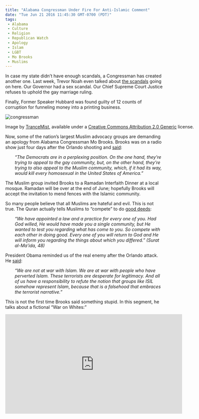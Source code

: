 ```yaml
---
title: "Alabama Congressman Under Fire For Anti-Islamic Comment"
date: "Tue Jun 21 2016 11:45:30 GMT-0700 (PDT)"
tags: 
 - Alabama
 - Culture
 - Religion
 - Republican Watch
 - Apology
 - Islam
 - LGBT
 - Mo Brooks
 - Muslims
---
```

<p><!-- Quick Adsense WordPress Plugin: http://quicksense.net/ --></p><p>In case my state didn&#x2019;t have enough scandals, a Congressman has created another one. Last week, Trevor Noah even talked about <a href="http://www.liberalamerica.org/2016/06/16/watch-trevor-noah-slams-trinity-republican-corruption-alabama/">the scandals</a> going on here. Our Governor had a sex scandal. Our Chief Supreme Court Justice refuses to uphold the gay marriage ruling.</p><p>Finally, Former Speaker Hubbard was found guilty of 12 counts of corruption for funneling money into a printing business.</p><div id="attachment_138391" style="width: 650px" class="wp-caption aligncenter"><img class="size-full wp-image-138391" src="http://i2.wp.com/cdn.liberalamerica.org/wp-content/uploads/2016/06/5861306013_a824da719a_z1.jpg?resize=640%2C478" alt="congressman" srcset="http://i2.wp.com/cdn.liberalamerica.org/wp-content/uploads/2016/06/5861306013_a824da719a_z1.jpg?resize=640%2C478 640w, http://i2.wp.com/cdn.liberalamerica.org/wp-content/uploads/2016/06/5861306013_a824da719a_z1.jpg?resize=640%2C478 64w, http://i2.wp.com/cdn.liberalamerica.org/wp-content/uploads/2016/06/5861306013_a824da719a_z1.jpg?resize=640%2C478 350w, http://i2.wp.com/cdn.liberalamerica.org/wp-content/uploads/2016/06/5861306013_a824da719a_z1.jpg?resize=640%2C478 600w" sizes="(max-width: 640px) 100vw, 640px" data-recalc-dims="1">
<p class="wp-caption-text">Image by <a href="https://www.flickr.com/photos/trancemist/5861306013/in/photolist-9VWJ5e-49HGS-5dCGuK-5dH3fm-5joUwT-7tUn9s-konKgX-9VZwPs-cetPxs-Fur6i-7tUngE-Dvpa-6X6AQx-6ZKsFj-2hehEV-6XazSG-cetPw7-8nLf7g-64mXEY-5dCGw8-p6T9v5-64mXtb-64hJ1M-9VWH6V-8nqqaK-64mXuG-64mXzC-6KDoQ-8ntx8G-5NWiCM-c1gC7A-9xri1L-5dH3hq-9HKRK4-5bPfA8-64mXCG-9fXf38-64hJ7K-bX7qXn-dzBmv2-5joUwc-konwvr-4oL4AH-9VZxY9-8nqqAZ-64mXBh-8nqpKk-9VWGEP-8ntybG-8nqpXR" onclick="__gaTracker(&apos;send&apos;, &apos;event&apos;, &apos;outbound-article&apos;, &apos;https://www.flickr.com/photos/trancemist/5861306013/in/photolist-9VWJ5e-49HGS-5dCGuK-5dH3fm-5joUwT-7tUn9s-konKgX-9VZwPs-cetPxs-Fur6i-7tUngE-Dvpa-6X6AQx-6ZKsFj-2hehEV-6XazSG-cetPw7-8nLf7g-64mXEY-5dCGw8-p6T9v5-64mXtb-64hJ1M-9VWH6V-8nqqaK-64mXuG-64mXzC-6KDoQ-8ntx8G-5NWiCM-c1gC7A-9xri1L-5dH3hq-9HKRK4-5bPfA8-64mXCG-9fXf38-64hJ7K-bX7qXn-dzBmv2-5joUwc-konwvr-4oL4AH-9VZxY9-8nqqAZ-64mXBh-8nqpKk-9VWGEP-8ntybG-8nqpXR&apos;, &apos;TranceMist&apos;);">TranceMist</a>, available under a <a href="https://creativecommons.org/licenses/by/2.0/" onclick="__gaTracker(&apos;send&apos;, &apos;event&apos;, &apos;outbound-article&apos;, &apos;https://creativecommons.org/licenses/by/2.0/&apos;, &apos;Creative Commons Attribution 2.0 Generic&apos;);">Creative Commons Attribution 2.0 Generic</a> license.</p>
</div><p>Now, some of the nation&#x2019;s largest Muslim advocacy groups&#xA0;are demanding an apology from Alabama Congressman Mo Brooks. Brooks was on a radio show just four days after the Orlando shooting and <a href="http://www.waff.com/story/32268463/islamic-community-demanding-apology-from-al-congressman" onclick="__gaTracker(&apos;send&apos;, &apos;event&apos;, &apos;outbound-article&apos;, &apos;http://www.waff.com/story/32268463/islamic-community-demanding-apology-from-al-congressman&apos;, &apos;said&apos;);" target="_blank">said</a>:</p><p style="padding-left: 30px;"><em>&#x201C;The Democrats are in a perplexing position. On the one hand, they&#x2019;re trying to appeal to the gay community, but, on the other hand, they&#x2019;re trying to also appeal to the Muslim community, which, if it had its way, would kill every homosexual in the United States of America.&#x201D;</em></p><p>The Muslim group invited Brooks to a Ramadan Interfaith Dinner at a local mosque. Ramadan will be over at the end of June; hopefully Brooks will accept the invitation to mend fences with the Islamic community.</p><p>So many people believe that all Muslims are hateful and evil. This is not true. The Quran actually tells Muslims to &#x201C;compete&#x201D; to do <a href="http://www.liberalamerica.org/2016/04/30/using-quran-prove-islam-religion-peace-not-oxymoron-video/" target="_blank">good deeds</a>:</p><p style="padding-left: 30px;"><em>&#x201C;We have appointed a law and a practice for every one of you. Had God willed, He would have made you a single community, but He wanted to test you regarding what has come to you. So compete with each other in doing good. Every one of you will return to God and He will inform you regarding the things about which you differed.&#x201D; (Surat al-Ma&#x2019;ida, 48)</em></p><p><!-- Quick Adsense WordPress Plugin: http://quicksense.net/ --></p><p>President Obama reminded us of the real enemy after the Orlando attack. He <a href="http://www.liberalamerica.org/2016/06/13/why-do-republicans-think-the-term-radical-islamic-terrorism-is-so-important/" target="_blank">said</a>:</p><p style="padding-left: 30px;"><em>&#x201C;We are not at war with Islam. We are at war with people who have perverted Islam. These terrorists are desperate for legitimacy. And all of us have a responsibility to refute the notion that groups like ISIL somehow represent Islam</em>,<em> because that is a falsehood that embraces the terrorist narrative.&#x201D;</em></p><p>This is not the first time Brooks said something stupid. In this segment, he talks about a fictional &#x201C;War on Whites:&#x201D;</p><p><iframe width="560" height="315" src="https://www.youtube.com/embed/KPKitcoKuEo" frameborder="0" allowfullscreen></iframe></p><div style="font-size:0px;height:0px;line-height:0px;margin:0;padding:0;clear:both"></div>